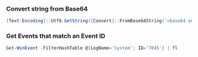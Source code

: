 ### Convert string from Base64
```powershell
[Text.Encoding]::Utf8.GetString([Convert]::FromBase64String('<base64 encoded string here>'))
```
### Get Events that match an Event ID 
```powershell
Get-WinEvent -FilterHashTable @{LogName='System'; ID='7045'} | fl
```
